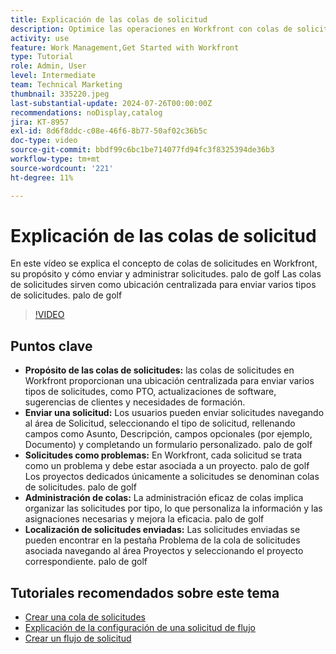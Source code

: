 ```yaml
---
title: Explicación de las colas de solicitud
description: Optimice las operaciones en Workfront con colas de solicitudes centralizadas para los envíos, una administración eficiente de las colas y un acceso fácil a las solicitudes enviadas para mejorar los flujos de trabajo de los proyectos.
activity: use
feature: Work Management,Get Started with Workfront
type: Tutorial
role: Admin, User
level: Intermediate
team: Technical Marketing
thumbnail: 335220.jpeg
last-substantial-update: 2024-07-26T00:00:00Z
recommendations: noDisplay,catalog
jira: KT-8957
exl-id: 8d6f8ddc-c08e-46f6-8b77-50af02c36b5c
doc-type: video
source-git-commit: bbdf99c6bc1be714077fd94fc3f8325394de36b3
workflow-type: tm+mt
source-wordcount: '221'
ht-degree: 11%

---
```


# Explicación de las colas de solicitud

En este vídeo se explica el concepto de colas de solicitudes en Workfront, su propósito y cómo enviar y administrar solicitudes. palo de golf Las colas de solicitudes sirven como ubicación centralizada para enviar varios tipos de solicitudes. palo de golf

>[!VIDEO](https://video.tv.adobe.com/v/3447013/?quality=12&learn=on&enablevpops=1&captions=spa)

## Puntos clave

* **Propósito de las colas de solicitudes:** las colas de solicitudes en Workfront proporcionan una ubicación centralizada para enviar varios tipos de solicitudes, como PTO, actualizaciones de software, sugerencias de clientes y necesidades de formación.
* **Enviar una solicitud:** Los usuarios pueden enviar solicitudes navegando al área de Solicitud, seleccionando el tipo de solicitud, rellenando campos como Asunto, Descripción, campos opcionales (por ejemplo, Documento) y completando un formulario personalizado. palo de golf
* **Solicitudes como problemas:** En Workfront, cada solicitud se trata como un problema y debe estar asociada a un proyecto. palo de golf Los proyectos dedicados únicamente a solicitudes se denominan colas de solicitudes. palo de golf
* **Administración de colas:** La administración eficaz de colas implica organizar las solicitudes por tipo, lo que personaliza la información y las asignaciones necesarias y mejora la eficacia. palo de golf
* **Localización de solicitudes enviadas:** Las solicitudes enviadas se pueden encontrar en la pestaña Problema de la cola de solicitudes asociada navegando al área Proyectos y seleccionando el proyecto correspondiente. palo de golf


## Tutoriales recomendados sobre este tema

* [Crear una cola de solicitudes](/help/manage-work/request-queues/create-a-request-queue.md)
* [Explicación de la configuración de una solicitud de flujo](/help/manage-work/request-queues/understand-settings-for-a-flow-request.md)
* [Crear un flujo de solicitud](/help/manage-work/request-queues/create-a-request-flow.md)

